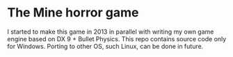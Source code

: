 # The Mine horror game
I started to make this game in 2013 in parallel with writing my own game engine based on DX 9 + Bullet Physics. 
This repo contains source code only for Windows. Porting to other OS, such Linux, can be done in future.

